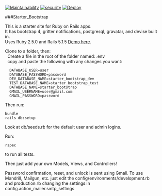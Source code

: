 [![Maintainability](https://api.codeclimate.com/v1/badges/d6cdf645170376983e50/maintainability)](https://codeclimate.com/github/jason-hobbs/starter_bootstrap_devise/maintainability)
[![security](https://hakiri.io/github/jason-hobbs/starter_bootstrap_devise/master.svg)](https://hakiri.io/github/jason-hobbs/starter_bootstrap_devise/master)
[![Deploy](https://www.herokucdn.com/deploy/button.svg)](https://heroku.com/deploy)

###Starter_Bootstrap

This is a starter site for Ruby on Rails apps.  
It has bootstrap 4, gritter notifications, postgresql, gravatar, and devise built in.  
Uses Ruby 2.5.0 and Rails 5.1.5
[Demo here](http://starter-bootstrap-devise.herokuapp.com).  

Clone to a folder, then:  
&nbsp;&nbsp;Create a file in the root of the folder named: .env  
&nbsp;&nbsp;copy and paste the following with any changes you want:  

```
  DATABASE_USER=user
  DATABASE_PASSWORD=password
  DEV_DATABASE_NAME=starter_bootstrap_dev
  TEST_DATABASE_NAME=starter_bootstrap_test
  DATABASE_NAME=starter_bootstrap
  GMAIL_USERNAME=user@gmail.com
  GMAIL_PASSWORD=password
```
Then run:

```
bundle
rails db:setup
```

Look at db/seeds.rb for the default user and admin logins.

Run:
```
rspec
```
to run all tests.

Then just add your own Models, Views, and Controllers!


Password confirmation, reset, and unlock is sent using Gmail.  To use Mandrill, Mailgun, etc. just
edit the config/environments/development.rb and production.rb changing the
settings in config.action_mailer.smtp_settings.
